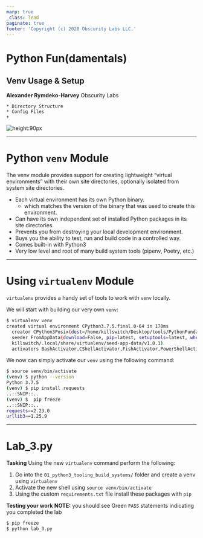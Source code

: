 ```yaml
---
marp: true
_class: lead
paginate: true
footer: 'Copyright (c) 2020 Obscurity Labs LLC.'
---
```


# Python Fun(damentals)
## Venv Usage & Setup

**Alexander Rymdeko-Harvey**
Obscurity Labs
```text
* Directory Structure
* Config Files
+
```

![height:90px](https://obscuritylabs.com/wp-content/uploads/2019/11/OL-3d-landscape-positive-transparent.png)

---
# Python `venv` Module

The venv module provides support for creating lightweight “virtual environments” with their own site directories, optionally isolated from system site directories.

* Each virtual environment has its own Python binary.
    * which matches the version of the binary that was used to create this environment.
* Can have its own independent set of installed Python packages in its site directories.
* Prevents you from destroying your local development environment.
* Buys you the ability to test, run and build code in a controlled way.
* Comes built-in with Python3
* Very low level and root of many build system tools (pipenv, Poetry, etc.)

---
# Using `virtualenv` Module

`virtualenv` provides a handy set of tools to work with `venv` locally.

We will start with building our very own `venv`:

```bash
$ virtualenv venv
created virtual environment CPython3.7.5.final.0-64 in 170ms
  creator CPython3Posix(dest=/home/killswitch/Desktop/tools/PythonFundamentals/venv, clear=False, global=False)
  seeder FromAppData(download=False, pip=latest, setuptools=latest, wheel=latest, via=copy, app_data_dir=/home
  killswitch/.local/share/virtualenv/seed-app-data/v1.0.1)
  activators BashActivator,CShellActivator,FishActivator,PowerShellActivator,PythonActivator,XonshActivator
```

We now can simply activate our `venv` using the following command:

```bash
$ source venv/bin/activate                                                                                        
(venv) $ python --version
Python 3.7.5
(venv) $ pip install requests
..::SNIP::..
(venv) $  pip freeze
..::SNIP::..
requests==2.23.0
urllib3==1.25.9
```

---
# Lab_3.py
**Tasking**
Using the new `virtualenv` command perform the following:
1. Go into the `01_python3_tooling_build_systems/` folder and create a venv using `virtualenv`
2. Activate the new shell using `source venv/bin/activate`
3. Using the custom `requirements.txt` file install these packages with `pip` 

**Testing your work**
**NOTE:** you should see Green `PASS` statements indicating you completed the lab
```bash
$ pip freeze 
$ python lab_3.py
```
